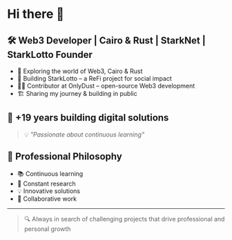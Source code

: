 # Hi there 👋

<!--
**davidmelendez/davidmelendez** is a ✨ _special_ ✨ repository because its `README.md` (this file) appears on your GitHub profile.

Here are some ideas to get you started:

- 🔭 I’m currently working on ...
 ...
- 👯 I’m looking to collaborate on ...
- 🤔 I’m looking for help with ...
- 💬 Ask me about ...
- 📫 How to reach me: ...
- 😄 Pronouns: ...
- ⚡ Fun fact: ...
-->
<!--
## 👨‍💻 Senior Full Stack Developer

- 🌱 Actualmente me encuentro estudiando el maravilloso mundo de Web3
- 👯 Muy pronto estare colaborando en diversos proyectos Web3

## 🚀 +19 años construyendo soluciones digitales

> 💡 *"Apasionado por aprendizaje constante"*

## 🌱 Filosofía Profesional

- 📚 Aprendizaje continuo
- 🔬 Investigación constante
- 💡 Innovación en soluciones
- 🤝 Trabajo colaborativo

---
> 🔍 Siempre en búsqueda de proyectos desafiantes que impulsen el crecimiento profesional y personal
-->


## 🛠️ Web3 Developer | Cairo & Rust | StarkNet | StarkLotto Founder

- 🌱 Exploring the world of Web3, Cairo & Rust
- 🎰 Building StarkLotto – a ReFi project for social impact
- 👷‍♂️ Contributor at OnlyDust – open-source Web3 development
- 🏗️ Sharing my journey & building in public

## 🚀 +19 years building digital solutions

> 💡 *"Passionate about continuous learning"*

## 🌱 Professional Philosophy

- 📚 Continuous learning
- 🔬 Constant research
- 💡 Innovative solutions
- 🤝 Collaborative work

---
> 🔍 Always in search of challenging projects that drive professional and personal growth
